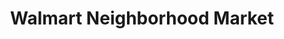 ---
title: "Walmart Neighborhood Market"
url: /el-paso/walmart-neighborhood-market-east-redd-road/
shop: Supermarkt
---